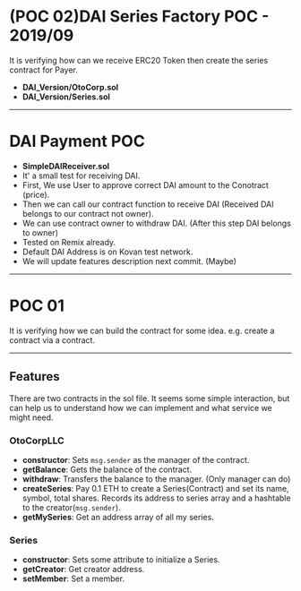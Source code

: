 # (POC 02)DAI Series Factory POC - 2019/09
It is verifying how can we receive ERC20 Token then create the series contract for Payer. 
- **DAI_Version/OtoCorp.sol**
- **DAI_Version/Series.sol**
---

# DAI Payment POC
- **SimpleDAIReceiver.sol**
- It' a small test for receiving DAI.
- First, We use User to approve correct DAI amount to the Conotract (price).
- Then we can call our contract function to receive DAI (Received DAI belongs to our contract not owner).
- We can use contract owner to withdraw DAI. (After this step DAI belongs to owner) 
- Tested on Remix already.
- Default DAI Address is on Kovan test network.
- We will update features description next commit. (Maybe)
---

# POC 01
It is verifying how we can build the contract for some idea. 
e.g. create a contract via a contract.

---

## Features
There are two contracts in the sol file.
It seems some simple interaction, but can help us to understand how we can implement and what service we might need.
### OtoCorpLLC
- **constructor**: Sets `msg.sender` as the manager of the contract.
- **getBalance**: Gets the balance of the contract.
- **withdraw**: Transfers the balance to the manager. (Only manager can do)
- **createSeries**: Pay 0.1 ETH to create a Series(Contract) and set its name, symbol, total shares. Records its address to series array and a hashtable to the creator(`msg.sender`).
- **getMySeries**: Get an address array of all my series.

### Series
- **constructor**: Sets some attribute to initialize a Series.
- **getCreator**: Get creator address.
- **setMember**: Set a member.